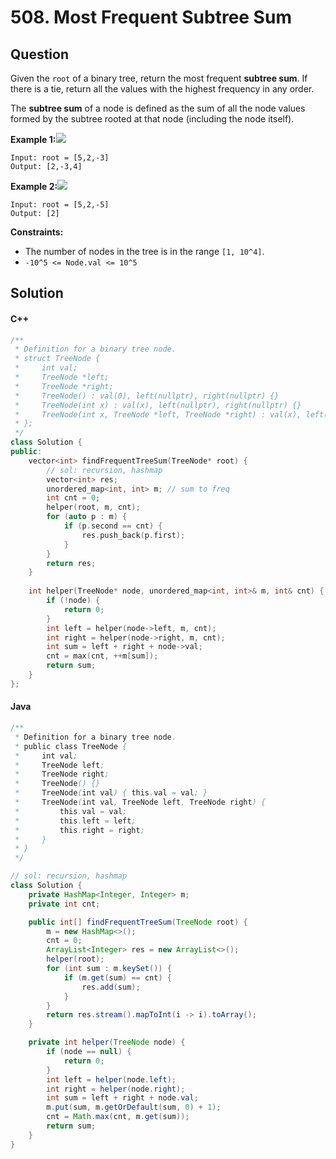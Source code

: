 # 508. Most Frequent Subtree Sum

## Question

Given the `root` of a binary tree, return the most frequent **subtree sum**. If there is a tie, return all the values with the highest frequency in any order.

The **subtree sum** of a node is defined as the sum of all the node values formed by the subtree rooted at that node (including the node itself).

**Example 1:**![](https://assets.leetcode.com/uploads/2021/04/24/freq1-tree.jpg)

```
Input: root = [5,2,-3]
Output: [2,-3,4]
```

**Example 2:**![](https://assets.leetcode.com/uploads/2021/04/24/freq2-tree.jpg)

```
Input: root = [5,2,-5]
Output: [2]
```

**Constraints:**

* The number of nodes in the tree is in the range `[1, 10^4]`.
* `-10^5 <= Node.val <= 10^5`

## Solution

#### C++

```cpp
/**
 * Definition for a binary tree node.
 * struct TreeNode {
 *     int val;
 *     TreeNode *left;
 *     TreeNode *right;
 *     TreeNode() : val(0), left(nullptr), right(nullptr) {}
 *     TreeNode(int x) : val(x), left(nullptr), right(nullptr) {}
 *     TreeNode(int x, TreeNode *left, TreeNode *right) : val(x), left(left), right(right) {}
 * };
 */
class Solution {
public:
    vector<int> findFrequentTreeSum(TreeNode* root) {
        // sol: recursion, hashmap
        vector<int> res;
        unordered_map<int, int> m; // sum to freq
        int cnt = 0;
        helper(root, m, cnt);
        for (auto p : m) {
            if (p.second == cnt) {
                res.push_back(p.first);
            }
        }
        return res;
    }
    
    int helper(TreeNode* node, unordered_map<int, int>& m, int& cnt) {
        if (!node) {
            return 0;
        }
        int left = helper(node->left, m, cnt);
        int right = helper(node->right, m, cnt);
        int sum = left + right + node->val;
        cnt = max(cnt, ++m[sum]);
        return sum;
    }
};
```

#### Java

```java
/**
 * Definition for a binary tree node.
 * public class TreeNode {
 *     int val;
 *     TreeNode left;
 *     TreeNode right;
 *     TreeNode() {}
 *     TreeNode(int val) { this.val = val; }
 *     TreeNode(int val, TreeNode left, TreeNode right) {
 *         this.val = val;
 *         this.left = left;
 *         this.right = right;
 *     }
 * }
 */

// sol: recursion, hashmap
class Solution {
    private HashMap<Integer, Integer> m;
    private int cnt;

    public int[] findFrequentTreeSum(TreeNode root) {
        m = new HashMap<>();
        cnt = 0;
        ArrayList<Integer> res = new ArrayList<>();
        helper(root);
        for (int sum : m.keySet()) {
            if (m.get(sum) == cnt) {
                res.add(sum);
            }
        }
        return res.stream().mapToInt(i -> i).toArray();
    }

    private int helper(TreeNode node) {
        if (node == null) {
            return 0;
        }
        int left = helper(node.left);
        int right = helper(node.right);
        int sum = left + right + node.val;
        m.put(sum, m.getOrDefault(sum, 0) + 1);
        cnt = Math.max(cnt, m.get(sum));
        return sum;
    }
}
```
